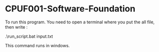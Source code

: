 # CPUF001-Software-Foundation
To run this program. You need to open a terminal where you put the all file, then write : 

.\run_script.bat input.txt 

This command runs in windows.
